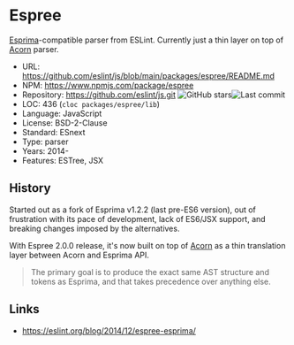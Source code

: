 # Espree

[Esprima](esprima.md)-compatible parser from ESLint.
Currently just a thin layer on top of [Acorn](acorn.md) parser.

* URL:        https://github.com/eslint/js/blob/main/packages/espree/README.md
* NPM:        https://www.npmjs.com/package/espree
* Repository: https://github.com/eslint/js.git <img src="https://img.shields.io/github/stars/eslint/js?label=&style=flat-square" alt="GitHub stars" title="GitHub stars"><img src="https://img.shields.io/github/last-commit/eslint/js?label=&style=flat-square" alt="Last commit" title="Last commit">
* LOC:        436 (`cloc packages/espree/lib`)
* Language:   JavaScript
* License:    BSD-2-Clause
* Standard:   ESnext
* Type:       parser
* Years:      2014-
* Features:   ESTree, JSX

## History

Started out as a fork of Esprima v1.2.2 (last pre-ES6 version),
out of frustration with its pace of development, lack of ES6/JSX support,
and breaking changes imposed by the alternatives.

With Espree 2.0.0 release, it's now built on top of [Acorn](acorn.md)
as a thin translation layer between Acorn and Esprima API.

> The primary goal is to produce the exact same AST structure and tokens as
> Esprima, and that takes precedence over anything else.

## Links

* https://eslint.org/blog/2014/12/espree-esprima/

